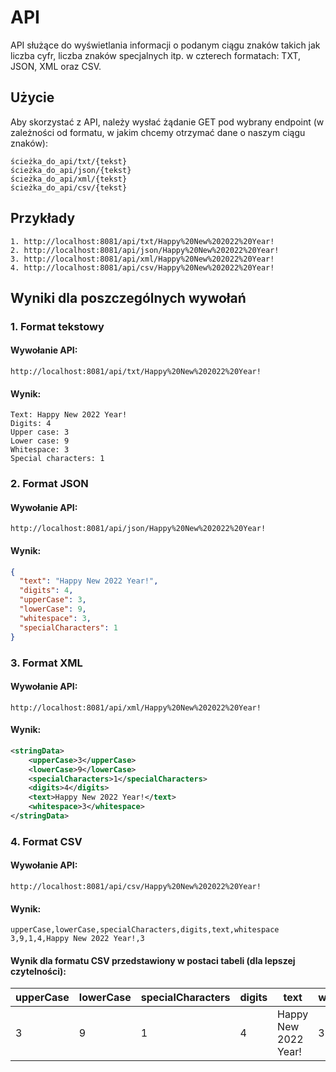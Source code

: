 # API

API służące do wyświetlania informacji o podanym ciągu znaków takich jak liczba cyfr, liczba znaków specjalnych itp. w
czterech formatach: TXT, JSON, XML oraz CSV.

## Użycie

Aby skorzystać z API, należy wysłać żądanie GET pod wybrany endpoint (w zależności od formatu, w jakim chcemy otrzymać
dane o naszym ciągu znaków):

```
ścieżka_do_api/txt/{tekst}
ścieżka_do_api/json/{tekst}
ścieżka_do_api/xml/{tekst}
ścieżka_do_api/csv/{tekst}
```

## Przykłady

```
1. http://localhost:8081/api/txt/Happy%20New%202022%20Year!
2. http://localhost:8081/api/json/Happy%20New%202022%20Year!
3. http://localhost:8081/api/xml/Happy%20New%202022%20Year!
4. http://localhost:8081/api/csv/Happy%20New%202022%20Year!
```

## Wyniki dla poszczególnych wywołań

### 1. Format tekstowy

#### Wywołanie API:

```
http://localhost:8081/api/txt/Happy%20New%202022%20Year!
```

#### Wynik:

```
Text: Happy New 2022 Year!
Digits: 4
Upper case: 3
Lower case: 9
Whitespace: 3
Special characters: 1
```

### 2. Format JSON

#### Wywołanie API:

```
http://localhost:8081/api/json/Happy%20New%202022%20Year!
```

#### Wynik:

```json
{
  "text": "Happy New 2022 Year!",
  "digits": 4,
  "upperCase": 3,
  "lowerCase": 9,
  "whitespace": 3,
  "specialCharacters": 1
}
```

### 3. Format XML

#### Wywołanie API:

```
http://localhost:8081/api/xml/Happy%20New%202022%20Year!
```

#### Wynik:

```xml
<stringData>
    <upperCase>3</upperCase>
    <lowerCase>9</lowerCase>
    <specialCharacters>1</specialCharacters>
    <digits>4</digits>
    <text>Happy New 2022 Year!</text>
    <whitespace>3</whitespace>
</stringData>
```

### 4. Format CSV

#### Wywołanie API:

```
http://localhost:8081/api/csv/Happy%20New%202022%20Year!
```

#### Wynik:

```
upperCase,lowerCase,specialCharacters,digits,text,whitespace
3,9,1,4,Happy New 2022 Year!,3
```

#### Wynik dla formatu CSV przedstawiony w postaci tabeli (dla lepszej czytelności):

| upperCase | lowerCase | specialCharacters | digits |         text         | whitespace |
| --------- | --------- | ----------------- | ------ | -------------------- | ---------- |
|     3     |     9     |         1         |    4   | Happy New 2022 Year! |     3     |